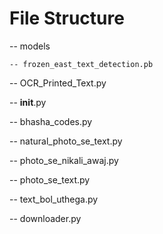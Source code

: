 # File Structure

-- models

    -- frozen_east_text_detection.pb
   
-- OCR_Printed_Text.py

-- __init__.py

-- bhasha_codes.py

-- natural_photo_se_text.py

-- photo_se_nikali_awaj.py

-- photo_se_text.py

-- text_bol_uthega.py

-- downloader.py
